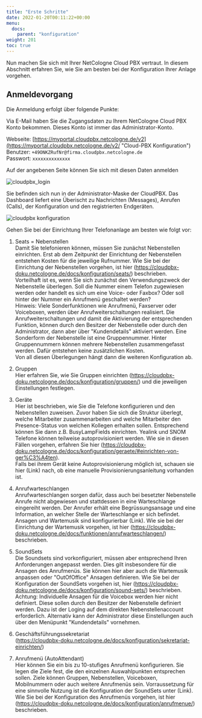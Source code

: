 ```yaml
---
title: "Erste Schritte"
date: 2022-01-20T00:11:22+00:00
menu:
  docs:
    parent: "konfiguration"
weight: 201
toc: true
---
```


Nun machen Sie sich mit Ihrer NetCologne Cloud PBX vertraut. In diesem Abschnitt erfahren Sie, wie Sie am besten bei der Konfiguration Ihrer Anlage vorgehen.

## Anmeldevorgang

Die Anmeldung erfolgt über folgende Punkte:

Via E-Mail haben Sie die Zugangsdaten zu Ihrem NetCologne Cloud PBX Konto bekommen. Dieses Konto ist immer das Administrator-Konto. 

Webseite: [https://myportal.cloudpbx.netcologne.de/v2](https://myportal.cloudpbx.netcologne.de/v2/ "Cloud-PBX Konfiguration")   
Benutzer: `+49ONKZRufNr@firma.cloudpbx.netcologne.de`  
Passwort: `xxxxxxxxxxxxxx`  

Auf der angebenen Seite können Sie sich mit diesen Daten anmelden

![cloudpbx_login](https://user-images.githubusercontent.com/98753538/152331121-be008d22-e8da-4997-88f2-47daf5f423f7.jpg)

Sie befinden sich nun in der Administrator-Maske der CloudPBX. Das Dashboard liefert eine Überischt zu Nachrichten (Messages), Anrufen (Calls), der Konfiguration und den registrierten Endgeräten.

![cloudpbx konfiguration](https://user-images.githubusercontent.com/98753538/158146352-44ab0a62-5820-434c-b90d-a19b127380f2.jpg)

Gehen Sie bei der Einrichtung Ihrer Telefonanlage am besten wie folgt vor:

1. Seats = Nebenstellen <br>
Damit Sie telefonieren können, müssen Sie zunächst Nebenstellen einrichten. Erst ab dem Zeitpunkt der Einrichtung der Nebenstellen entstehen Kosten für die jeweilige Rufnummer. Wie Sie bei der Einrichtung der Nebenstellen vorgehen, ist hier (https://cloudpbx-doku.netcologne.de/docs/konfiguration/seats/) beschrieben. <br>
Vorteilhaft ist es, wenn Sie sich zunächst den Verwendungszweck der Nebenstelle überlegen. Soll die Nummer einem Telefon zugewiesen werden oder handelt es sich um eine Voice- oder Faxbox? Oder soll hinter der Nummer ein Anrufmenü geschaltet werden? <br>
Hinweis: Viele Sonderfunktionen wie Anrufmenü, Faxserver oder Voiceboxen, werden über Anrufweiterschaltungen realisiert. Die Anrufweiterschaltungen und damit die Aktivierung der entsprechenden Funktion, können durch den Besitzer der Nebenstelle oder durch den Administrator, dann aber über "Kundendetails" aktiviert werden. Eine Sonderform der Nebenstelle ist eine Gruppennummer. Hinter Gruppennummern können mehrere Nebenstellen zusammengefasst werden. Dafür entstehen keine zusätzlichen Kosten. <br>
Von all diesen Überlegungen hängt dann die weiteren Konfiguration ab. 

2. Gruppen <br>
Hier erfahren Sie, wie Sie Gruppen einrichten (https://cloudpbx-doku.netcologne.de/docs/konfiguration/gruppen/) und die jeweiligen Einstellungen festlegen. <br>

3. Geräte <br>
Hier ist beschrieben, wie Sie die Telefone konfigurieren und den Nebenstellen zuweisen. Zuvor haben Sie sich die Struktur überlegt, welche Mitarbeiter zusammenarbeiten und welche Mitarbeiter den Presence-Status von welchen Kollegen erhalten sollen. Entsprechend können Sie dann z.B. BusyLampFields einrichten.
Yealink und SNOM Telefone können teilweise autoprovisioniert werden. Wie sie in diesen Fällen vorgehen, erfahren Sie hier (https://cloudpbx-doku.netcologne.de/docs/konfiguration/geraete/#einrichten-von-ger%C3%A4ten). <br>
Falls bei ihrem Gerät keine Autoprovisionierung möglich ist, schauen sie hier (Link) nach, ob eine manuelle Provisionierungsanleitung vorhanden ist.   

4. Anrufwarteschlangen <br>
Anrufwarteschlangen sorgen dafür, dass auch bei besetzter Nebenstelle Anrufe nicht abgewiesen und stattdessen in eine Warteschlange eingereiht werden.
Der Anrufer erhält eine Begrüssungsansage und eine Information, an welcher Stelle der Warteschlange er sich befindet. Ansagen und Wartemusik sind konfigurierbar (Link).
Wie sie bei der Einrichtung der Wartemusik vorgehen, ist hier (https://cloudpbx-doku.netcologne.de/docs/funktionen/anrufwarteschlangen/) beschrieben.

5. SoundSets <br>
Die Soundsets sind vorkonfiguriert, müssen aber entsprechend Ihren Anforderungen angepasst werden. Dies gilt insbesondere für die Ansagen des Anrufmenüs. Sie können hier aber auch die Wartemusik anpassen oder "OutOfOffice" Ansagen definieren. Wie Sie bei der Konfiguration der SoundSets vorgehen ist, hier (https://cloudpbx-doku.netcologne.de/docs/konfiguration/sound-sets/) beschrieben. <br>
Achtung: Individuelle Ansagen für die Voicebox werden hier nicht definiert. Diese sollen durch den Besitzer der Nebenstelle definiert werden. Dazu ist der Loging auf dem direkten Nebenstellenaccount erforderlich. Alternativ kann der Administrator diese Einstellungen auch über den Menüpunkt "Kundendetails" vornehmen. 

6. Geschäftsführungssekretariat <br>
(https://cloudpbx-doku.netcologne.de/docs/konfiguration/sekretariat-einrichten/)

7. Anrufmenü (AutoAttendant) <br>
Hier können Sie ein bis zu 10-stufiges Anrufmenü konfigurieren. Sie legen die Ziele fest, die den einzelnen Auswahlpunkten entsprechen sollen. Ziele können Gruppen, Nebenstellen, Voiceboxen, Mobilnummern oder auch weitere Anrufmenüs sein. Vorraussetzung für eine sinnvolle Nutzung ist die Konfiguration der SoundSets unter (Link).
Wie Sie bei der Konfiguration des Anrufmenüs vorgehen, ist hier (https://cloudpbx-doku.netcologne.de/docs/konfiguration/anrufmenue/) beschrieben. <br>

